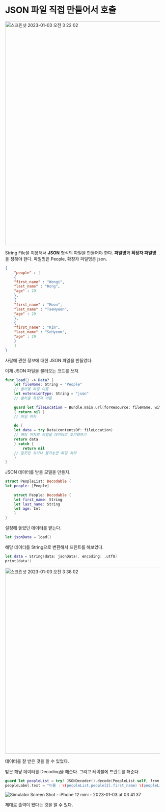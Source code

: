 JSON 파일 직접 만들어서 호출
===========

<img width="730" alt="스크린샷 2023-01-03 오전 3 22 02" src="https://user-images.githubusercontent.com/99719661/210269413-f67c18ef-00dd-438d-b8a4-2dbd2b184e23.png">

String File을 이용해서 **JSON** 형식의 파일을 만들어야 한다. **파일명**과 **확장자 파일명**을 정해야 한다. 파일명은 People, 확장자 파일명은 json.



```json
{
    "people" : [
    {
    "first_name" : "Wongi",
    "last_name" : "Hong",
    "age" : 29
    },
    {
    "first_name" : "Moon",
    "last_name" : "TaeHyeon",
    "age" : 29
    },
    {
    "first_name" : "Kim",
    "last_name" : "SeHyeon",
    "age" : 29
    }
    ]
}
```

사람에 관한 정보에 대한 JSON 파일을 만들었다.

이제 JSON 파일을 불러오는 코드를 쓰자. 

```swift
func load() -> Data? {
    let fileName: String = "People"
    // 불러올 파일 이름
    let extensionType: String = "json"
    // 불러올 확장자 이름
    
    guard let fileLocation = Bundle.main.url(forResource: fileName, withExtension: extensionType) else
    { return nil }
    // 파일 위치
    
    do {
    let data = try Data(contentsOf: fileLocation)
    // 해당 위치의 파일을 데이터로 초기화하기
    return data
    } catch {
        return nil
    // 잘못된 위치나 불가능한 파일 처리
    }
}
```

JSON 데이터를 받을 모델을 만들자.

```swift
struct PeopleList: Decodable {
let people: [People]
    
    struct People: Decodable {
    let first_name: String
    let last_name: String
    let age: Int
    }
}
```

설정해 놓았던 데이터를 받는다.

```swift
let jsonData = load()
```

해당 데이터를 String으로 변환해서 프린트를 해보았다.

```swift
let data = String(data: jsonData!, encoding: .utf8)
print(data!)
```

<img width="606" alt="스크린샷 2023-01-03 오전 3 38 02" src="https://user-images.githubusercontent.com/99719661/210269458-d9adf9e2-15f0-4a09-93bd-1bb9832b2bc0.png">

데이터를 잘 받은 것을 알 수 있었다.

받은 해당 데이터를 Decoding을 해준다. 그리고 레이블에 프린트를 해준다.

```swift
guard let peopleList = try? JSONDecoder().decode(PeopleList.self, from: jsonData) else { return }
peopleLabel.text = "이름 : \(peopleList.people[2].first_name) \(peopleList.people[2].last_name)"
```

![Simulator Screen Shot - iPhone 12 mini - 2023-01-03 at 03 41 37](https://user-images.githubusercontent.com/99719661/210269527-94c9f921-e1d9-488f-ad72-8e8b83618988.png)


제대로 출력이 됐다는 것을 알 수 있다.
